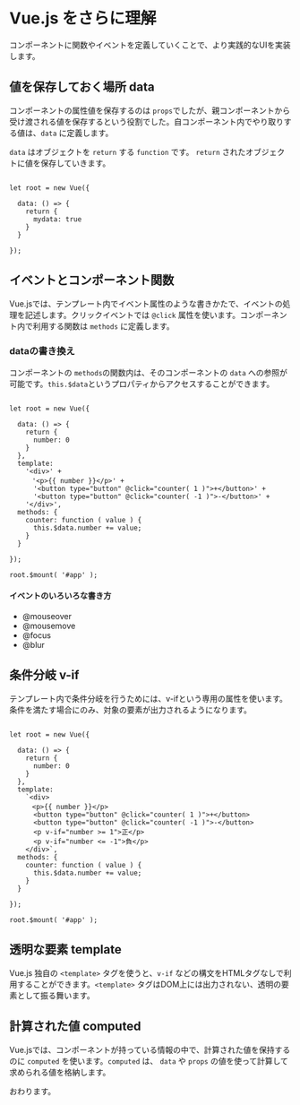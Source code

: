 # Vue.js をさらに理解

コンポーネントに関数やイベントを定義していくことで、より実践的なUIを実装します。



## 値を保存しておく場所 data

コンポーネントの属性値を保存するのは `props`でしたが、親コンポーネントから受け渡される値を保存するという役割でした。自コンポーネント内でやり取りする値は、`data` に定義します。

`data` はオブジェクトを `return` する `function` です。 `return` されたオブジェクトに値を保存していきます。

```

let root = new Vue({

  data: () => {
    return {
      mydata: true
    }
  }
  
});

```


## イベントとコンポーネント関数

Vue.jsでは、テンプレート内でイベント属性のような書きかたで、イベントの処理を記述します。クリックイベントでは `@click` 属性を使います。コンポーネント内で利用する関数は `methods` に定義します。


### dataの書き換え


コンポーネントの `methods`の関数内は、そのコンポーネントの `data` への参照が可能です。`this.$data`というプロパティからアクセスすることができます。


```

let root = new Vue({

  data: () => {
    return {
      number: 0
    }
  },
  template:
    '<div>' +
    　'<p>{{ number }}</p>' +
      '<button type="button" @click="counter( 1 )">+</button>' +
      '<button type="button" @click="counter( -1 )">-</button>' +
    '</div>',
  methods: {
    counter: function ( value ) {
      this.$data.number += value;
    }
  }
  
});

root.$mount( '#app' );

```

#### イベントのいろいろな書き方

* @mouseover
* @mousemove
* @focus
* @blur





## 条件分岐 v-if

テンプレート内で条件分岐を行うためには、v-ifという専用の属性を使います。条件を満たす場合にのみ、対象の要素が出力されるようになります。


```

let root = new Vue({

  data: () => {
    return {
      number: 0
    }
  },
  template:
    `<div>
    　<p>{{ number }}</p>
      <button type="button" @click="counter( 1 )">+</button>
      <button type="button" @click="counter( -1 )">-</button>
      <p v-if="number >= 1">正</p>
      <p v-if="number <= -1">負</p>
    </div>`,
  methods: {
    counter: function ( value ) {
      this.$data.number += value;
    }
  }
  
});

root.$mount( '#app' );

```

## 透明な要素 template

Vue.js 独自の `<template>` タグを使うと、`v-if` などの構文をHTMLタグなしで利用することができます。`<template>` タグはDOM上には出力されない、透明の要素として振る舞います。




## 計算された値 computed


Vue.jsでは、コンポーネントが持っている情報の中で、計算された値を保持するのに `computed` を使います。`computed` は、 `data` や `props` の値を使って計算して求められる値を格納します。


      



おわります。


















